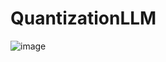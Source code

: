 # QuantizationLLM

![image](https://github.com/user-attachments/assets/46229dac-dd31-4203-946f-1ac58b28dbe2)
